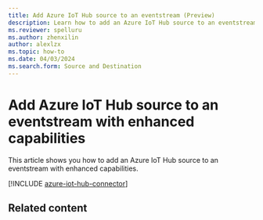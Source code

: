 ```yaml
---
title: Add Azure IoT Hub source to an eventstream (Preview)
description: Learn how to add an Azure IoT Hub source to an eventstream with enhanced capabilities.
ms.reviewer: spelluru
ms.author: zhenxilin
author: alexlzx
ms.topic: how-to
ms.date: 04/03/2024
ms.search.form: Source and Destination
---
```


# Add Azure IoT Hub source to an eventstream with enhanced capabilities
This article shows you how to add an Azure IoT Hub source to an eventstream with enhanced capabilities.

[!INCLUDE [azure-iot-hub-connector](./includes/azure-iot-hub-source-connector.md)]

## Related content

